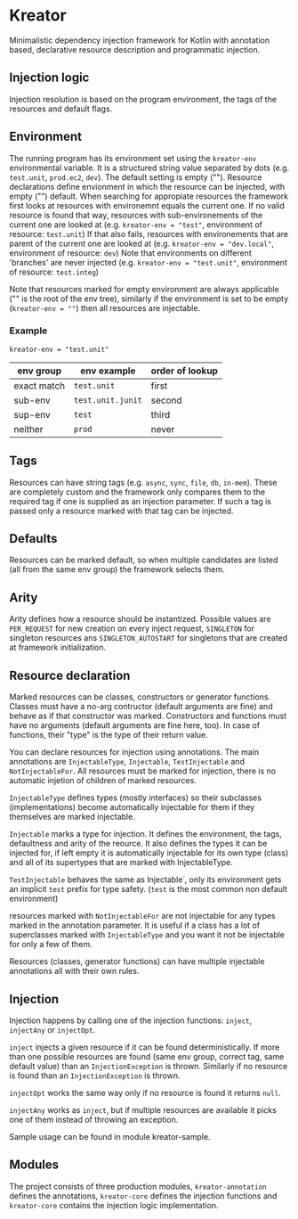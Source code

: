 # Kreator
Minimalistic dependency injection framework for Kotlin with annotation based, declarative resource description and programmatic injection.

## Injection logic
Injection resolution is based on the program environment, the tags of the resources and default flags.

## Environment
The running program has its environment set using the `kreator-env` environmental variable.
It is a structured string value separated by dots (e.g. `test.unit`, `prod.ec2`, `dev`).
The default setting is empty ("").
Resource declarations define envionment in which the resource can be injected, with empty ("") default.
When searching for appropiate resources the framework first looks at resources with environemnt equals the current one.
If no valid resource is found that way, resources with sub-environements of the current one are looked at (e.g. `kreator-env = "test"`, environment of resource: `test.unit`)
If that also fails, resources with environements that are parent of the current one are looked at (e.g. `kreator-env = "dev.local"`, environment of resource: `dev`)
Note that environments on different 'branches' are never injected (e.g. `kreator-env = "test.unit"`, environment of resource: `test.integ`)

Note that resources marked for empty environment are always applicable ("" is the root of the env tree),
similarly if the environment is set to be empty (`kreator-env = ""`) then all resources are injectable.

### Example
`kreator-env = "test.unit"`

| env group   | env example       | order of lookup |
| ----------- | ----------------- | --------------- |
| exact match | `test.unit`       | first           |
| sub-env     | `test.unit.junit` | second          |
| sup-env     | `test`            | third           |
| neither     | `prod`            | never           |

## Tags
Resources can have string tags (e.g. `async`, `sync`, `file`, `db`, `in-mem`).
These are completely custom and the framework only compares them to the required tag if one is supplied as an injection parameter.
If such a tag is passed only a resource marked with that tag can be injected.

## Defaults
Resources can be marked default, so when multiple candidates are listed (all from the same env group) the framework selects them.

## Arity
Arity defines how a resource should be instantized.
Possible values are `PER_REQUEST` for new creation on every inject request,
`SINGLETON` for singleton resources ans `SINGLETON_AUTOSTART` for singletons that are created at framework initialization. 

## Resource declaration
Marked resources can be classes, constructors or generator functions.
Classes must have a no-arg contructor (default arguments are fine) and behave as if that constructor was marked.
Constructors and functions must have no arguments (default arguments are fine here, too).
In case of functions, their "type" is the type of their return value.

You can declare resources for injection using annotations. The main annotations are `InjectableType`, `Injectable`, `TestInjectable` and `NotInjectableFor`.
All resources must be marked for injection, there is no automatic injetion of children of marked resources.

`InjectableType` defines types (mostly interfaces) so their subclasses (implementations) become automatically injectable for them if they themselves are marked injectable.

`Injectable` marks a type for injection. It defines the environment, the tags, defaultness and arity of the reource.
It also defines the types it can be injected for, if left empty it is automatically injectable for its own type (class) and
all of its supertypes that are marked with InjectableType.

`TestInjectable` behaves the same as Injectable˙, only its environment gets an implicit `test` prefix for type safety.
(`test` is the most common non default environment)

resources marked with `NotInjectableFor` are not injectable for any types marked in the annotation parameter.
It is useful if a class has a lot of superclasses marked with `InjectableType` and you want it not be injectable for only a few of them.

Resources (classes, generator functions) can have multiple injectable annotations all with their own rules.

## Injection
Injection happens by calling one of the injection functions: `inject`, `injectAny` or `injectOpt`.

`inject` injects a given resource if it can be found deterministically.
If more than one possible resources are found (same env group, correct tag, same default value) than an `InjectionException` is thrown.
Similarly if no resource is found than an `InjectionException` is thrown.

`injectOpt` works the same way only if no resource is found it returns `null`.

`injectAny` works as `inject`, but if multiple resources are available it picks one of them instead of throwing an exception.

Sample usage can be found in module kreator-sample.

## Modules
The project consists of three production modules, `kreator-annotation` defines the annotations,
`kreator-core` defines the injection functions and `kreator-core` contains the injection logic implementation.
